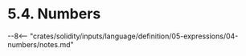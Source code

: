 <!-- This file is generated automatically by infrastructure scripts. Please don't edit by hand. -->

# 5.4. Numbers

--8<-- "crates/solidity/inputs/language/definition/05-expressions/04-numbers/notes.md"
